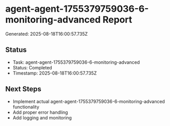 # agent-agent-1755379759036-6-monitoring-advanced Report

Generated: 2025-08-18T16:00:57.735Z

## Status
- Task: agent-agent-1755379759036-6-monitoring-advanced
- Status: Completed
- Timestamp: 2025-08-18T16:00:57.735Z

## Next Steps
- Implement actual agent-agent-1755379759036-6-monitoring-advanced functionality
- Add proper error handling
- Add logging and monitoring
